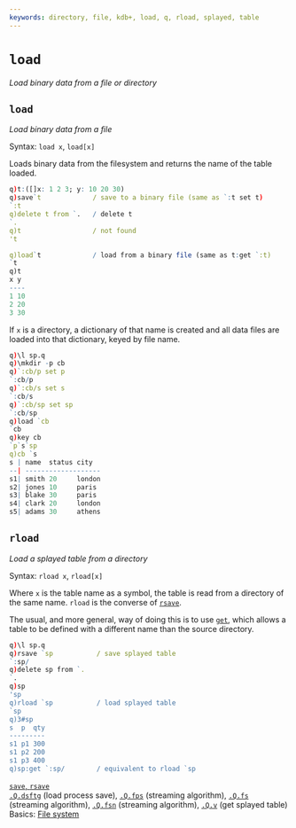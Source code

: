 ```yaml
---
keywords: directory, file, kdb+, load, q, rload, splayed, table
---
```


# `load`

_Load binary data from a file or directory_



## `load`

_Load binary data from a file_

Syntax: `load x`, `load[x]`

Loads binary data from the filesystem and returns the name of the table loaded.

```q
q)t:([]x: 1 2 3; y: 10 20 30)
q)save`t             / save to a binary file (same as `:t set t)
`:t
q)delete t from `.   / delete t
`.
q)t                  / not found
't

q)load`t             / load from a binary file (same as t:get `:t)
`t
q)t
x y
----
1 10
2 20
3 30
```

If `x` is a directory, a dictionary of that name is created and all data files are loaded into that dictionary, keyed by file name.

```q
q)\l sp.q
q)\mkdir -p cb
q)`:cb/p set p
`:cb/p
q)`:cb/s set s
`:cb/s
q)`:cb/sp set sp
`:cb/sp
q)load `cb
`cb
q)key cb
`p`s`sp
q)cb `s
s | name  status city
--| -------------------
s1| smith 20     london
s2| jones 10     paris
s3| blake 30     paris
s4| clark 20     london
s5| adams 30     athens
```


## `rload`

_Load a splayed table from a directory_

Syntax: `rload x`, `rload[x]`

Where `x` is the table name as a symbol, the table is read from a directory of the same name. `rload` is the converse of [`rsave`](save.md#rsave). 

The usual, and more general, way of doing this is to use [`get`](get.md), which allows a table to be defined with a different name than the source directory.

```q
q)\l sp.q
q)rsave `sp           / save splayed table
`:sp/
q)delete sp from `.
`.
q)sp
'sp
q)rload `sp           / load splayed table
`sp
q)3#sp
s  p  qty
---------
s1 p1 300
s1 p2 200
s1 p3 400
q)sp:get `:sp/        / equivalent to rload `sp
```


<i class="far fa-hand-point-right"></i> 
[`save`, `rsave`](save.md)  
[`.Q.dsftg`](dotq.md#qdsftg-load-process-save) (load process save), 
[`.Q.fps`](dotq.md#qfps-streaming-algorithm) (streaming algorithm), 
[`.Q.fs`](dotq.md#qfs-streaming-algorithm) (streaming algorithm), 
[`.Q.fsn`](dotq.md#qfsn-streaming-algorithm) (streaming algorithm), 
[`.Q.v`](dotq.md#qv-value) (get splayed table)   
Basics: [File system](../basics/files.md)


